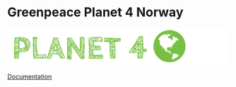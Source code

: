 # Greenpeace Planet 4 Norway

![Planet4](./planet4.png)

[Documentation](https://support.greenpeace.org/planet4/nro-customization/deployment)
